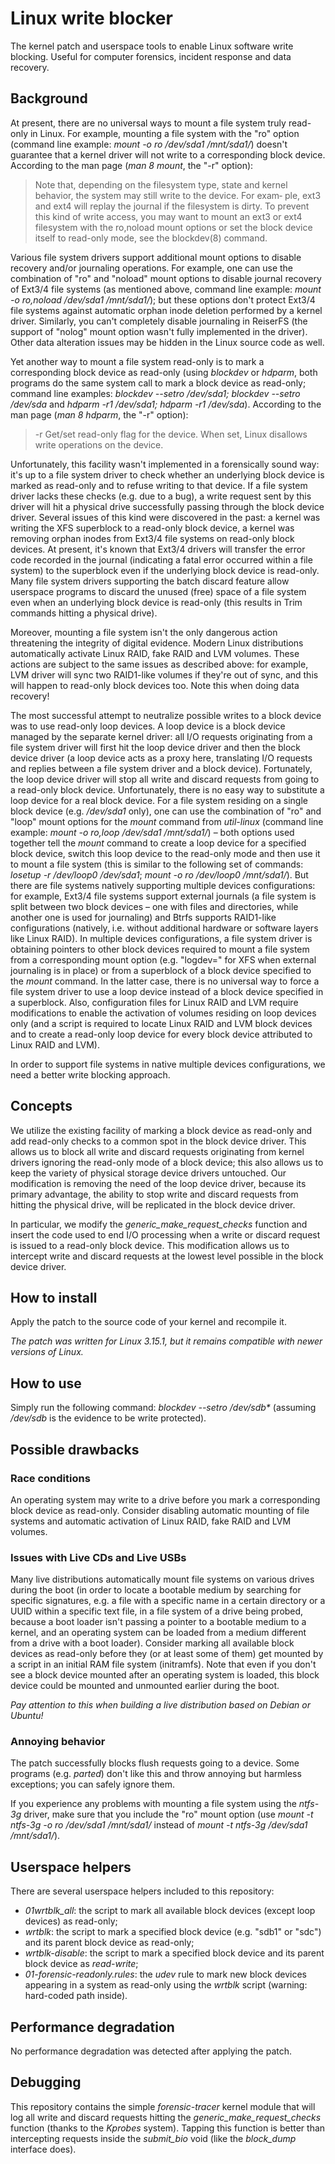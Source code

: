# Linux write blocker
The kernel patch and userspace tools to enable Linux software write blocking. Useful for computer forensics, incident response and data recovery.

## Background
At present, there are no universal ways to mount a file system truly read-only in Linux. For example, mounting a file system with the "ro" option (command line example: *mount -o ro /dev/sda1 /mnt/sda1/*) doesn't guarantee that a kernel driver will not write to a corresponding block device. According to the man page (*man 8 mount*, the "-r" option):
>Note that, depending on the filesystem type,  state  and  kernel
>behavior,  the  system may still write to the device.  For exam‐
>ple, ext3 and ext4 will replay the journal if the filesystem  is
>dirty.   To  prevent  this kind of write access, you may want to
>mount an ext3  or  ext4  filesystem  with  the  ro,noload  mount
>options  or  set  the block device itself to read-only mode, see
>the blockdev(8) command.

Various file system drivers support additional mount options to disable recovery and/or journaling operations. For example, one can use the combination of "ro" and "noload" mount options to disable journal recovery of Ext3/4 file systems (as mentioned above, command line example: *mount -o ro,noload /dev/sda1 /mnt/sda1/*); but these options don't protect Ext3/4 file systems against automatic orphan inode deletion performed by a kernel driver. Similarly, you can't completely disable journaling in ReiserFS (the support of "nolog" mount option wasn't fully implemented in the driver). Other data alteration issues may be hidden in the Linux source code as well.

Yet another way to mount a file system read-only is to mark a corresponding block device as read-only (using *blockdev* or *hdparm*, both programs do the same system call to mark a block device as read-only; command line examples: *blockdev --setro /dev/sda1; blockdev --setro /dev/sda* and *hdparm -r1 /dev/sda1; hdparm -r1 /dev/sda*). According to the man page (*man 8 hdparm*, the "-r" option):
>-r     Get/set read-only flag for the device.  When set,  Linux  disallows write operations on the device.

Unfortunately, this facility wasn't implemented in a forensically sound way: it's up to a file system driver to check whether an underlying block device is marked as read-only and to refuse writing to that device. If a file system driver lacks these checks (e.g. due to a bug), a write request sent by this driver will hit a physical drive successfully passing through the block device driver. Several issues of this kind were discovered in the past: a kernel was writing the XFS superblock to a read-only block device, a kernel was removing orphan inodes from Ext3/4 file systems on read-only block devices. At present, it's known that Ext3/4 drivers will transfer the error code recorded in the journal (indicating a fatal error occurred within a file system) to the superblock even if the underlying block device is read-only. Many file system drivers supporting the batch discard feature allow userspace programs to discard the unused (free) space of a file system even when an underlying block device is read-only (this results in Trim commands hitting a physical drive).

Moreover, mounting a file system isn't the only dangerous action threatening the integrity of digital evidence. Modern Linux distributions automatically activate Linux RAID, fake RAID and LVM volumes. These actions are subject to the same issues as described above: for example, LVM driver will sync two RAID1-like volumes if they're out of sync, and this will happen to read-only block devices too. Note this when doing data recovery!

The most successful attempt to neutralize possible writes to a block device was to use read-only loop devices. A loop device is a block device managed by the separate kernel driver: all I/O requests originating from a file system driver will first hit the loop device driver and then the block device driver (a loop device acts as a proxy here, translating I/O requests and replies between a file system driver and a block device). Fortunately, the loop device driver will stop all write and discard requests from going to a read-only block device. Unfortunately, there is no easy way to substitute a loop device for a real block device. For a file system residing on a single block device (e.g. */dev/sda1* only), one can use the combination of "ro" and "loop" mount options for the *mount* command from *util-linux* (command line example: *mount -o ro,loop /dev/sda1 /mnt/sda1/*) – both options used together tell the *mount* command to create a loop device for a specified block device, switch this loop device to the read-only mode and then use it to mount a file system (this is similar to the following set of commands: *losetup -r /dev/loop0 /dev/sda1*; *mount -o ro /dev/loop0 /mnt/sda1/*). But there are file systems natively supporting multiple devices configurations: for example, Ext3/4 file systems support external journals (a file system is split between two block devices – one with files and directories, while another one is used for journaling) and Btrfs supports RAID1-like configurations (natively, i.e. without additional hardware or software layers like Linux RAID). In multiple devices configurations, a file system driver is obtaining pointers to other block devices required to mount a file system from a corresponding mount option (e.g. "logdev=" for XFS when external journaling is in place) or from a superblock of a block device specified to the *mount* command. In the latter case, there is no universal way to force a file system driver to use a loop device instead of a block device specified in a superblock. Also, configuration files for Linux RAID and LVM require modifications to enable the activation of volumes residing on loop devices only (and a script is required to locate Linux RAID and LVM block devices and to create a read-only loop device for every block device attributed to Linux RAID and LVM).

In order to support file systems in native multiple devices configurations, we need a better write blocking approach.
 
## Concepts
We utilize the existing facility of marking a block device as read-only and add read-only checks to a common spot in the block device driver. This allows us to block all write and discard requests originating from kernel drivers ignoring the read-only mode of a block device; this also allows us to keep the variety of physical storage device drivers untouched. Our modification is removing the need of the loop device driver, because its primary advantage, the ability to stop write and discard requests from hitting the physical drive, will be replicated in the block device driver.

In particular, we modify the *generic_make_request_checks* function and insert the code used to end I/O processing when a write or discard request is issued to a read-only block device. This modification allows us to intercept write and discard requests at the lowest level possible in the block device driver.

## How to install
Apply the patch to the source code of your kernel and recompile it.

*The patch was written for Linux 3.15.1, but it remains compatible with newer versions of Linux.*

## How to use
Simply run the following command: _blockdev --setro /dev/sdb*_ (assuming */dev/sdb* is the evidence to be write protected).

## Possible drawbacks
### Race conditions
An operating system may write to a drive before you mark a corresponding block device as read-only. Consider disabling automatic mounting of file systems and automatic activation of Linux RAID, fake RAID and LVM volumes.

### Issues with Live CDs and Live USBs
Many live distributions automatically mount file systems on various drives during the boot (in order to locate a bootable medium by searching for specific signatures, e.g. a file with a specific name in a certain directory or a UUID within a specific text file, in a file system of a drive being probed, because a boot loader isn't passing a pointer to a bootable medium to a kernel, and an operating system can be loaded from a medium different from a drive with a boot loader). Consider marking all available block devices as read-only before they (or at least some of them) get mounted by a script in an initial RAM file system (initramfs). Note that even if you don't see a block device mounted after an operating system is loaded, this block device could be mounted and unmounted earlier during the boot.

*Pay attention to this when building a live distribution based on Debian or Ubuntu!*

### Annoying behavior
The patch successfully blocks flush requests going to a device. Some programs (e.g. *parted*) don't like this and throw annoying but harmless exceptions; you can safely ignore them.

If you experience any problems with mounting a file system using the *ntfs-3g* driver, make sure that you include the "ro" mount option (use *mount -t ntfs-3g -o ro /dev/sda1 /mnt/sda1/* instead of *mount -t ntfs-3g /dev/sda1 /mnt/sda1/*).

## Userspace helpers
There are several userspace helpers included to this repository:
- *01wrtblk_all*: the script to mark all available block devices (except loop devices) as read-only;
- *wrtblk*: the script to mark a specified block device (e.g. "sdb1" or "sdc") and its parent block device as read-only;
- *wrtblk-disable*: the script to mark a specified block device and its parent block device as *read-write*;
- *01-forensic-readonly.rules*: the *udev* rule to mark new block devices appearing in a system as read-only using the *wrtblk* script (warning: hard-coded path inside).

## Performance degradation
No performance degradation was detected after applying the patch.

## Debugging
This repository contains the simple *forensic-tracer* kernel module that will log all write and discard requests hitting the *generic_make_request_checks* function (thanks to the *Kprobes* system). Tapping this function is better than intercepting requests inside the *submit_bio* void (like the *block_dump* interface does).
